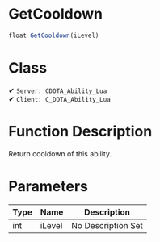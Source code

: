 # GetCooldown
```js
float GetCooldown(iLevel)
```
# Class
✔ `Server: CDOTA_Ability_Lua`  
✔ `Client: C_DOTA_Ability_Lua`  

# Function Description
Return cooldown of this ability.
# Parameters
Type|Name|Description
--|--|--
int|iLevel|No Description Set
